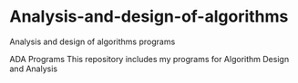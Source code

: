 # Analysis-and-design-of-algorithms
Analysis and design of algorithms programs

ADA Programs
This repository includes my programs for Algorithm Design and Analysis
